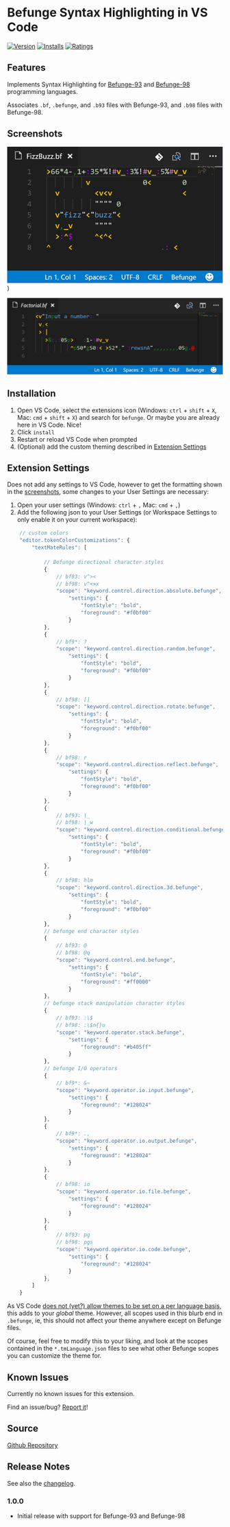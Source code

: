 # Befunge Syntax Highlighting in VS Code

[![Version](https://vsmarketplacebadge.apphb.com/version/kagof.befunge.svg)](https://marketplace.visualstudio.com/items?itemName=kagof.befunge)
[![Installs](https://vsmarketplacebadge.apphb.com/installs/kagof.befunge.svg)](https://marketplace.visualstudio.com/items?itemName=kagof.befunge)
[![Ratings](https://vsmarketplacebadge.apphb.com/rating/kagof.befunge.svg)](https://marketplace.visualstudio.com/items?itemName=kagof.befunge)

## Features

Implements Syntax Highlighting for [Befunge-93](https://esolangs.org/wiki/Befunge) and [Befunge-98](https://esolangs.org/wiki/Funge-98) programming languages.

Associates `.bf`, `.befunge`, and `.b93` files with Befunge-93, and `.b98` files with Befunge-98.

## Screenshots

![FizzBuzz Example](https://raw.githubusercontent.com/kagof/VSCode-Befunge/master/assets/screenshot-fizzbuzz.png))

![Factorial Example](https://raw.githubusercontent.com/kagof/VSCode-Befunge/master/assets/screenshot-factorial.png)

## Installation

1. Open VS Code, select the extensions icon (Windows: `ctrl` + `shift` + `X`, Mac: `cmd` + `shift` + `X`) and search for `befunge`. Or maybe you are already here in VS Code. Nice!
2. Click `install`
3. Restart or reload VS Code when prompted
4. (Optional) add the custom theming described in [Extension Settings](#extension-settings)

## Extension Settings

Does not add any settings to VS Code, however to get the formatting shown in the [screenshots](#screenshots), some changes to your User Settings are necessary:

1. Open your user settings (Windows: `ctrl` + `,` Mac: `cmd` + `,`)
2. Add the following json to your User Settings (or Workspace Settings to only enable it on your current workspace):

``` javascript
    // custom colors
    "editor.tokenColorCustomizations": {
        "textMateRules": [

            // Befunge directional character styles
            {
                // bf93: v^><
                // bf98: v^<>x
                "scope": "keyword.control.direction.absolute.befunge",
                    "settings": {
                        "fontStyle": "bold",
                        "foreground": "#f0bf00"
                    }
            },
            {
                // bf9*: ?
                "scope": "keyword.control.direction.random.befunge",
                    "settings": {
                        "fontStyle": "bold",
                        "foreground": "#f0bf00"
                    }
            },
            {
                // bf98: []
                "scope": "keyword.control.direction.rotate.befunge",
                    "settings": {
                        "fontStyle": "bold",
                        "foreground": "#f0bf00"
                    }
            },
            {
                // bf98: r
                "scope": "keyword.control.direction.reflect.befunge",
                    "settings": {
                        "fontStyle": "bold",
                        "foreground": "#f0bf00"
                    }
            },
            {
                // bf93: |_
                // bf98: |_w
                "scope": "keyword.control.direction.conditional.befunge",
                    "settings": {
                        "fontStyle": "bold",
                        "foreground": "#f0bf00"
                    }
            },
            {
                // bf98: hlm
                "scope": "keyword.control.direction.3d.befunge",
                    "settings": {
                        "fontStyle": "bold",
                        "foreground": "#f0bf00"
                    }
            },
            // befunge end character styles
            {
                // bf93: @
                // bf98: @q
                "scope": "keyword.control.end.befunge",
                    "settings": {
                        "fontStyle": "bold",
                        "foreground": "#ff0000"
                    }
            },
            // befunge stack manipulation character styles
            {
                // bf93: :\$
                // bf98: :\$n{}u
                "scope": "keyword.operator.stack.befunge",
                    "settings": {
                        "foreground": "#b405ff"
                    }
            },
            // befunge I/O operators
            {
                // bf9*: &~
                "scope": "keyword.operator.io.input.befunge",
                    "settings": {
                        "foreground": "#128024"
                    }
            },
            {
                // bf9*: .,
                "scope": "keyword.operator.io.output.befunge",
                    "settings": {
                        "foreground": "#128024"
                    }
            },
            {
                // bf98: io
                "scope": "keyword.operator.io.file.befunge",
                    "settings": {
                        "foreground": "#128024"
                    }
            },
            {
                // bf93: pg
                // bf98: pgs
                "scope": "keyword.operator.io.code.befunge",
                    "settings": {
                        "foreground": "#128024"
                    }
            },
        ]
    }
```

As VS Code [does not (yet?) allow themes to be set on a per language basis](https://github.com/Microsoft/vscode/issues/20652), this adds to your *global* theme. However, all scopes used in this blurb end in `.befunge`, ie, this should not affect your theme anywhere except on Befunge files.

Of course, feel free to modify this to your liking, and look at the scopes contained in the `*.tmLanguage.json` files to see what other Befunge scopes you can customize the theme for.

## Known Issues

Currently no known issues for this extension.

Find an issue/bug? [Report it](https://github.com/kagof/VSCode-Befunge-syntax-highlighting/issues/new)!

## Source

[Github Repository](https://github.com/kagof/VSCode-Befunge)

## Release Notes

See also the [changelog](CHANGELOG.md).

### 1.0.0

- Initial release with support for Befunge-93 and Befunge-98